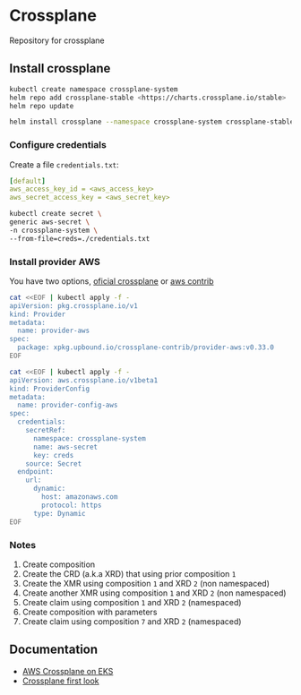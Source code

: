 # Crossplane
Repository for crossplane

## Install crossplane
```bash
kubectl create namespace crossplane-system
helm repo add crossplane-stable <https://charts.crossplane.io/stable>
helm repo update

helm install crossplane --namespace crossplane-system crossplane-stable/crossplane
````
### Configure credentials

Create a file `credentials.txt`:

```yaml
[default]
aws_access_key_id = <aws_access_key>
aws_secret_access_key = <aws_secret_key>
```

```bash
kubectl create secret \
generic aws-secret \
-n crossplane-system \
--from-file=creds=./credentials.txt
```
### Install provider AWS

You have two options, [oficial crossplane](https://marketplace.upbound.io/providers/upbound/provider-aws/v0.18.0) or [aws contrib](https://marketplace.upbound.io/providers/crossplane-contrib/provider-aws/v0.36.1)
```bash
cat <<EOF | kubectl apply -f -
apiVersion: pkg.crossplane.io/v1
kind: Provider
metadata:
  name: provider-aws
spec:
  package: xpkg.upbound.io/crossplane-contrib/provider-aws:v0.33.0
EOF
```

```bash 
cat <<EOF | kubectl apply -f -
apiVersion: aws.crossplane.io/v1beta1
kind: ProviderConfig
metadata:
  name: provider-config-aws
spec:
  credentials:
    secretRef:
      namespace: crossplane-system
      name: aws-secret
      key: creds
    source: Secret
  endpoint:
    url:
      dynamic:
        host: amazonaws.com
        protocol: https
      type: Dynamic
EOF
```
### Notes
1. Create composition
2. Create the CRD (a.k.a XRD) that using prior composition `1`
3. Create the XMR using composition `1` and XRD `2` (non namespaced)
4. Create another XMR using composition `1` and XRD `2` (non namespaced)
5. Create claim using composition `1` and XRD `2` (namespaced)
7. Create composition with parameters
8. Create claim using composition `7` and XRD `2` (namespaced)

## Documentation
* [AWS Crossplane on EKS](https://github.com/awslabs/crossplane-on-eks.git)
* [Crossplane first look](https://blog.upbound.io/crossplane-first-look/)
